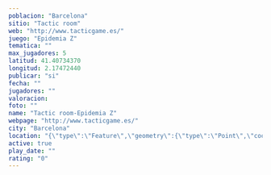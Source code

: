 ```yaml
---
poblacion: "Barcelona"
sitio: "Tactic room"
web: "http://www.tacticgame.es/"
juego: "Epidemia Z"
tematica: ""
max_jugadores: 5
latitud: 41.40734370
longitud: 2.17472440
publicar: "si"
fecha: ""
jugadores: ""
valoracion: 
foto: ""
name: "Tactic room-Epidemia Z"
webpage: "http://www.tacticgame.es/"
city: "Barcelona"
location: "{\"type\":\"Feature\",\"geometry\":{\"type\":\"Point\",\"coordinates\":[2.1747244,41.4073437]}}"
active: true
play_date: ""
rating: "0"
---
```


